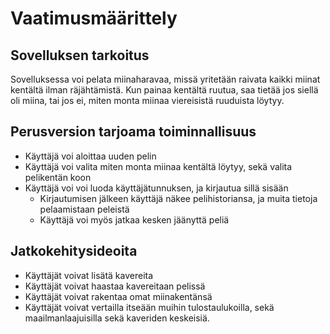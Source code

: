 # Vaatimusmäärittely

## Sovelluksen tarkoitus

Sovelluksessa voi pelata miinaharavaa, missä yritetään raivata kaikki miinat kentältä ilman räjähtämistä. Kun painaa kentältä ruutua, saa tietää jos siellä oli miina, tai jos ei, miten monta miinaa viereisistä ruuduista löytyy.

## Perusversion tarjoama toiminnallisuus

- Käyttäjä voi aloittaa uuden pelin
- Käyttäjä voi valita miten monta miinaa kentältä löytyy, sekä valita pelikentän koon
- Käyttäjä voi voi luoda käyttäjätunnuksen, ja kirjautua sillä sisään
  - Kirjautumisen jälkeen käyttäjä näkee pelihistoriansa, ja muita tietoja pelaamistaan peleistä
  - Käyttäjä voi myös jatkaa kesken jäänyttä peliä

## Jatkokehitysideoita

- Käyttäjät voivat lisätä kavereita
- Käyttäjät voivat haastaa kavereitaan pelissä
- Käyttäjät voivat rakentaa omat miinakentänsä
- Käyttäjät voivat vertailla itseään muihin tulostaulukoilla, sekä maailmanlaajuisilla sekä kaveriden keskeisiä.
